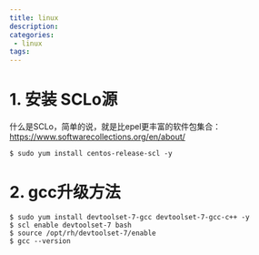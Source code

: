 ```yaml
---
title: linux
description:
categories:
 - linux
tags:
---
```


# 1. 安装 SCLo源

什么是SCLo，简单的说，就是比epel更丰富的软件包集合：
https://www.softwarecollections.org/en/about/

```
$ sudo yum install centos-release-scl -y
```

# 2. gcc升级方法
```
$ sudo yum install devtoolset-7-gcc devtoolset-7-gcc-c++ -y
$ scl enable devtoolset-7 bash
$ source /opt/rh/devtoolset-7/enable
$ gcc --version
```